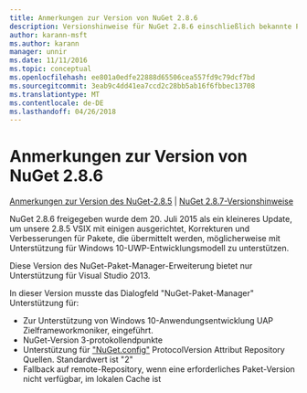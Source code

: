 ```yaml
---
title: Anmerkungen zur Version von NuGet 2.8.6
description: Versionshinweise für NuGet 2.8.6 einschließlich bekannte Probleme, Fehlerbehebungen, Funktionen und Archivierung von dcrs Design.
author: karann-msft
ms.author: karann
manager: unnir
ms.date: 11/11/2016
ms.topic: conceptual
ms.openlocfilehash: ee801a0edfe22888d65506cea557fd9c79dcf7bd
ms.sourcegitcommit: 3eab9c4dd41ea7ccd2c28bb5ab16f6fbbec13708
ms.translationtype: MT
ms.contentlocale: de-DE
ms.lasthandoff: 04/26/2018
---
```

# <a name="nuget-286-release-notes"></a>Anmerkungen zur Version von NuGet 2.8.6

[Anmerkungen zur Version des NuGet-2.8.5](../release-notes/nuget-2.8.5.md) | [NuGet 2.8.7-Versionshinweise](../release-notes/nuget-2.8.7.md)

NuGet 2.8.6 freigegeben wurde dem 20. Juli 2015 als ein kleineres Update, um unsere 2.8.5 VSIX mit einigen ausgerichtet, Korrekturen und Verbesserungen für Pakete, die übermittelt werden, möglicherweise mit Unterstützung für Windows 10-UWP-Entwicklungsmodell zu unterstützen.

Diese Version des NuGet-Paket-Manager-Erweiterung bietet nur Unterstützung für Visual Studio 2013.

In dieser Version musste das Dialogfeld "NuGet-Paket-Manager" Unterstützung für:

* Zur Unterstützung von Windows 10-Anwendungsentwicklung UAP Zielframeworkmoniker, eingeführt.
* NuGet-Version 3-protokollendpunkte
* Unterstützung für ["NuGet.config"](../consume-packages/configuring-nuget-behavior.md) ProtocolVersion Attribut Repository Quellen. Standardwert ist "2"
* Fallback auf remote-Repository, wenn eine erforderliches Paket-Version nicht verfügbar, im lokalen Cache ist